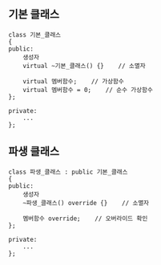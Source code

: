 ## 기본 클래스
```angular2html
class 기본_클래스
{         
public:
    생성자
    virtual ~기본_클래스() {}    // 소멸자

    virtual 멤버함수;    // 가상함수
    virtual 멤버함수 = 0;    // 순수 가상함수
};

private:
    ...
};
```

## 파생 클래스
```angular2html
class 파생_클래스 : public 기본_클래스
{         
public:
    생성자
    ~파생_클래스() override {}    // 소멸자

    멤버함수 override;    // 오버라이드 확인
};

private:
    ...
};
```
